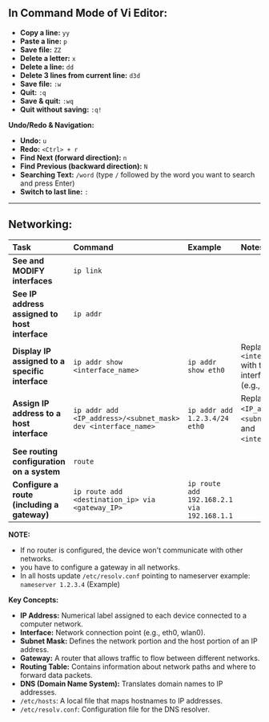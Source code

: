 ## In Command Mode of Vi Editor:
* **Copy a line:** `yy`
* **Paste a line:** `p`
* **Save file:** `ZZ`
* **Delete a letter:** `x`
* **Delete a line:** `dd`
* **Delete 3 lines from current line:** `d3d`
* **Save file:** `:w`
* **Quit:** `:q`
* **Save & quit:** `:wq`
* **Quit without saving:** `:q!`

**Undo/Redo & Navigation:**
* **Undo:** `u`
* **Redo:** `<Ctrl> + r`
* **Find Next (forward direction):** `n`
* **Find Previous (backward direction):** `N`
* **Searching Text:** `/word` (type `/` followed by the word you want to search and press Enter)
* **Switch to last line:** `:`
---

## Networking:

| Task                                                    | Command                                                                 | Example                                  | Notes                                                                   |
| :------------------------------------------------------ | :---------------------------------------------------------------------- | :--------------------------------------- | :---------------------------------------------------------------------- |
| **See and MODIFY interfaces** | `ip link`                                                               |                                          |                                                                         |
| **See IP address assigned to host interface** | `ip addr`                                                               |                                          |                                                                         |
| **Display IP assigned to a specific interface** | `ip addr show <interface_name>`                                       | `ip addr show eth0`                      | Replace `<interface_name>` with the actual interface name (e.g., eth0). |
| **Assign IP address to a host interface** | `ip addr add <IP_address>/<subnet_mask> dev <interface_name>`         | `ip addr add 1.2.3.4/24 eth0`          | Replace `<IP_address>`, `<subnet_mask>`, and `<interface_name>`.       |
| **See routing configuration on a system** | `route`                                                               |                                          |                                                                         |
| **Configure a route (including a gateway)** | `ip route add <destination_ip> via <gateway_IP>`                      | `ip route add 192.168.2.1 via 192.168.1.1` | 
  

**NOTE:**
- If no router is configured, the device won't communicate with other networks.
- you have to configure a gateway in all networks.
- In all hosts update `/etc/resolv.conf` pointing to nameserver
  example: `nameserver 1.2.3.4` (Example)

**Key Concepts:**
* **IP Address:** Numerical label assigned to each device connected to a computer network.
* **Interface:** Network connection point (e.g., eth0, wlan0).
* **Subnet Mask:** Defines the network portion and the host portion of an IP address.
* **Gateway:** A router that allows traffic to flow between different networks.
* **Routing Table:** Contains information about network paths and where to forward data packets.
* **DNS (Domain Name System):** Translates domain names to IP addresses.
* `/etc/hosts`: A local file that maps hostnames to IP addresses.
* `/etc/resolv.conf`: Configuration file for the DNS resolver.

